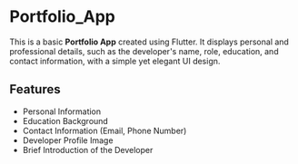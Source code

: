 # Portfolio_App
This is a basic **Portfolio App** created using Flutter. It displays personal and professional details, such as the developer's name, role, education, and contact information, with a simple yet elegant UI design.

## Features

- Personal Information
- Education Background
- Contact Information (Email, Phone Number)
- Developer Profile Image
- Brief Introduction of the Developer
